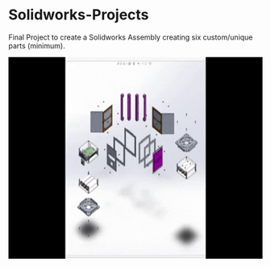 # Solidworks-Projects
Final Project to create a Solidworks Assembly creating six custom/unique parts (minimum).

<p align="center">
  <img src=https://github.com/schu-lab/Solidworks-1U-Cubesat/blob/main/giphy-1.gif alt="animated" height="400" />
</p>
